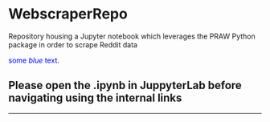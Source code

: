 # WebscraperRepo

Repository housing a Jupyter notebook which leverages the PRAW Python package in order to scrape Reddit data

<span style="color:blue">some *blue* text</span>.


## Please open the .ipynb in JuppyterLab before navigating using the internal links
-----
